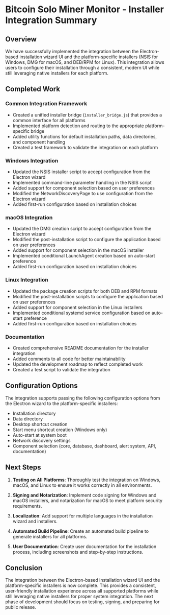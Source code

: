 # Bitcoin Solo Miner Monitor - Installer Integration Summary

## Overview

We have successfully implemented the integration between the Electron-based installation wizard UI and the platform-specific installers (NSIS for Windows, DMG for macOS, and DEB/RPM for Linux). This integration allows users to configure their installation through a consistent, modern UI while still leveraging native installers for each platform.

## Completed Work

### Common Integration Framework

- Created a unified installer bridge (`installer_bridge.js`) that provides a common interface for all platforms
- Implemented platform detection and routing to the appropriate platform-specific bridge
- Added utility functions for default installation paths, data directories, and component handling
- Created a test framework to validate the integration on each platform

### Windows Integration

- Updated the NSIS installer script to accept configuration from the Electron wizard
- Implemented command-line parameter handling in the NSIS script
- Added support for component selection based on user preferences
- Modified the NetworkDiscoveryPage to use configuration from the Electron wizard
- Added first-run configuration based on installation choices

### macOS Integration

- Updated the DMG creation script to accept configuration from the Electron wizard
- Modified the post-installation script to configure the application based on user preferences
- Added support for component selection in the macOS installer
- Implemented conditional LaunchAgent creation based on auto-start preference
- Added first-run configuration based on installation choices

### Linux Integration

- Updated the package creation scripts for both DEB and RPM formats
- Modified the post-installation scripts to configure the application based on user preferences
- Added support for component selection in the Linux installers
- Implemented conditional systemd service configuration based on auto-start preference
- Added first-run configuration based on installation choices

### Documentation

- Created comprehensive README documentation for the installer integration
- Added comments to all code for better maintainability
- Updated the development roadmap to reflect completed work
- Created a test script to validate the integration

## Configuration Options

The integration supports passing the following configuration options from the Electron wizard to the platform-specific installers:

- Installation directory
- Data directory
- Desktop shortcut creation
- Start menu shortcut creation (Windows only)
- Auto-start at system boot
- Network discovery settings
- Component selection (core, database, dashboard, alert system, API, documentation)

## Next Steps

1. **Testing on All Platforms**: Thoroughly test the integration on Windows, macOS, and Linux to ensure it works correctly in all environments.

2. **Signing and Notarization**: Implement code signing for Windows and macOS installers, and notarization for macOS to meet platform security requirements.

3. **Localization**: Add support for multiple languages in the installation wizard and installers.

4. **Automated Build Pipeline**: Create an automated build pipeline to generate installers for all platforms.

5. **User Documentation**: Create user documentation for the installation process, including screenshots and step-by-step instructions.

## Conclusion

The integration between the Electron-based installation wizard UI and the platform-specific installers is now complete. This provides a consistent, user-friendly installation experience across all supported platforms while still leveraging native installers for proper system integration. The next phase of development should focus on testing, signing, and preparing for public release.